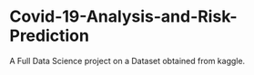 # Covid-19-Analysis-and-Risk-Prediction
A Full Data Science project on a Dataset obtained from kaggle.
